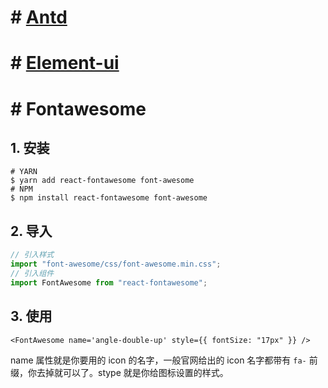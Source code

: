

# # [Antd](https://ant.design/docs/react/introduce-cn)

# # [Element-ui](https://elemefe.github.io/element-react/#/zh-CN/quick-start)

# # Fontawesome

## 1. 安装

```shell
# YARN
$ yarn add react-fontawesome font-awesome
# NPM
$ npm install react-fontawesome font-awesome
```

## 2. 导入

```js
// 引入样式
import "font-awesome/css/font-awesome.min.css";
// 引入组件
import FontAwesome from "react-fontawesome";
```

## 3. 使用

```react
<FontAwesome name='angle-double-up' style={{ fontSize: "17px" }} />
```

name 属性就是你要用的 icon 的名字，一般官网给出的 icon 名字都带有 `fa-` 前缀，你去掉就可以了。stype 就是你给图标设置的样式。

